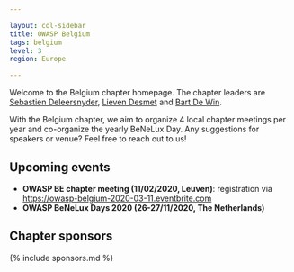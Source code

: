 ```yaml
---

layout: col-sidebar
title: OWASP Belgium
tags: belgium
level: 3
region: Europe

---
```

Welcome to the Belgium chapter homepage. The chapter leaders are
[Sebastien Deleersnyder](mailto:seba@owasp.org), 
[Lieven Desmet](mailto:lieven.desmet@owasp.org) and 
[Bart De Win](mailto:bart.dewin@owasp.org).

With the Belgium chapter, we aim to organize 4 local chapter meetings per year and co-organize the yearly BeNeLux Day. Any suggestions for speakers or venue? Feel free to reach out to us!

## Upcoming events
* **OWASP BE chapter meeting (11/02/2020, Leuven)**: registration via <https://owasp-belgium-2020-03-11.eventbrite.com>
* **OWASP BeNeLux Days 2020 (26-27/11/2020, The Netherlands)**

## Chapter sponsors
{% include sponsors.md %}

